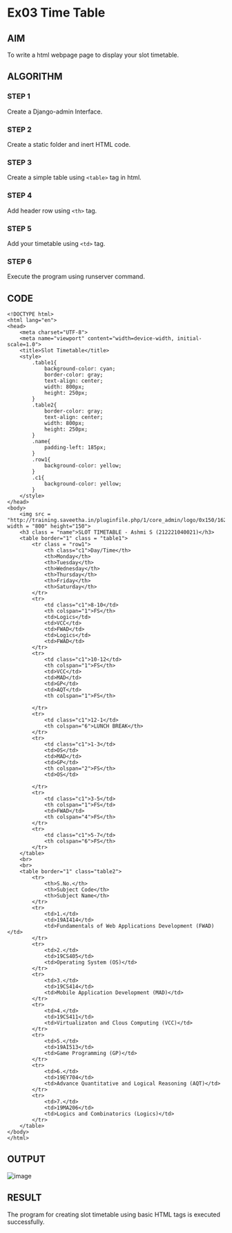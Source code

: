 # Ex03 Time Table

## AIM
To write a html webpage page to display your slot timetable.


## ALGORITHM
### STEP 1
Create a Django-admin Interface.

### STEP 2
Create a static folder and inert HTML code.

### STEP 3
Create a simple table using ```<table>``` tag in html.

### STEP 4
Add header row using ```<th>``` tag.

### STEP 5
Add your timetable using ```<td>``` tag.

### STEP 6
Execute the program using runserver command.

## CODE
```
<!DOCTYPE html>
<html lang="en">
<head>
    <meta charset="UTF-8">
    <meta name="viewport" content="width=device-width, initial-scale=1.0">
    <title>Slot Timetable</title>
    <style>
        .table1{
            background-color: cyan;
            border-color: gray;
            text-align: center;
            width: 800px;
            height: 250px;
        }
        .table2{
            border-color: gray;
            text-align: center;
            width: 800px;
            height: 250px; 
        }
        .name{
            padding-left: 185px;
        }
        .row1{
            background-color: yellow;
        }
        .c1{
            background-color: yellow;
        }
    </style>
</head>
<body>
    <img src = "http://training.saveetha.in/pluginfile.php/1/core_admin/logo/0x150/1623542614/logo_1.png" width = "800" height="150">
    <h3 class = "name">SLOT TIMETABLE - Ashmi S (212221040021)</h3>
    <table border="1" class = "table1">
        <tr class = "row1">
            <th class="c1">Day/Time</th>
            <th>Monday</th>
            <th>Tuesday</th>
            <th>Wednesday</th>
            <th>Thursday</th>
            <th>Friday</th>
            <th>Saturday</th>
        </tr>
        <tr>
            <td class="c1">8-10</td>
            <th colspan="1">FS</th>
            <td>Logics</td>
            <td>VCC</td>
            <td>FWAD</td>
            <td>Logics</td>
            <td>FWAD</td>
        </tr>
        <tr>
            <td class="c1">10-12</td>
            <th colspan="1">FS</th>
            <td>VCC</td>
            <td>MAD</td>
            <td>GP</td>
            <td>AQT</td>
            <th colspan="1">FS</th>
            
        </tr>
        <tr>
            <td class="c1">12-1</td>
            <th colspan="6">LUNCH BREAK</th>
        </tr>
        <tr>
            <td class="c1">1-3</td>
            <td>OS</td>
            <td>MAD</td>
            <td>GP</td>
            <th colspan="2">FS</th>
            <td>OS</td>
            
        </tr>
        <tr>
            <td class="c1">3-5</td>
            <th colspan="1">FS</td>
            <td>FWAD</td>
            <th colspan="4">FS</th> 
        </tr>
        <tr>
            <td class="c1">5-7</td>
            <th colspan="6">FS</th>
        </tr>
    </table>
    <br>
    <br>
    <table border="1" class="table2">
        <tr>
            <th>S.No.</th>
            <th>Subject Code</th>
            <th>Subject Name</th>
        </tr>
        <tr>
            <td>1.</td>
            <td>19AI414</td>
            <td>Fundamentals of Web Applications Development (FWAD)</td>
        </tr>
        <tr>
            <td>2.</td>
            <td>19CS405</td>
            <td>Operating System (OS)</td>
        </tr>
        <tr>
            <td>3.</td>
            <td>19CS414</td>
            <td>Mobile Application Development (MAD)</td>
        </tr>
        <tr>
            <td>4.</td>
            <td>19CS411</td>
            <td>Virtualizaton and Clous Computing (VCC)</td>
        </tr>
        <tr>
            <td>5.</td>
            <td>19AI513</td>
            <td>Game Programming (GP)</td>
        </tr>
        <tr>
            <td>6.</td>
            <td>19EY704</td>
            <td>Advance Quantitative and Logical Reasoning (AQT)</td>
        </tr>
        <tr>
            <td>7.</td>
            <td>19MA206</td>
            <td>Logics and Combinatorics (Logics)</td>
        </tr>
    </table>
</body>
</html>
```

## OUTPUT
![image](https://github.com/selvasachein/slot/assets/103128410/847bc942-b5c7-4b24-a31b-36706ade6103)


## RESULT
The program for creating slot timetable using basic HTML tags is executed successfully.
